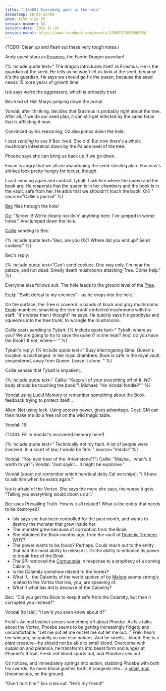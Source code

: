 ```yaml
---
title: "[12e09] Everybody goes in the hole"
datestamp: 50-05-25/09
when: AC50 Rixa 25
session-number: 54
session-date: 2022-11-19
session-event: https://www.facebook.com/events/1150757385650969/
---
```


(TODO: Clean up and flesh out these very rough notes.)

Andy guest stars as [Erasmus](..dossiers/erasmus), the Faerie Dragon guardian!

{% include quote text="
The dragon introduces itself as Erasmus. He is the guardian of the seed. He tells us he won't let us look at the seed, because it's the guardian. He says we should go fix the queen, because the seed needs 15 more years of growth time.

Isis says we're the aggressors, which is probably true!

Bec kind of Hail Marys jumping down the portal.

Vondal, after thinking, decides that Erasmus is probably right about the tree. After all, if we do our seed plan, it can still get infected by the same force that is afflicting it now.

Convinced by his reasoning, Oz also jumps down the hole.

I cast *sending* to see if Bec lived. She did! But now there's a whole mushroom infestation down by the Palace level of the tree.

Phoebe says she can bring us back up if we go down. 

Eixam is angry that we all are abandoning the seed-stealing plan. Erasmus's shrikes look pretty hungry for locust, though.

I cast sending again and contact Tybalt. I ask him where the queen and the book are. He responds that the queen is in her chambers and the book is in the vault, safe from her. He adds that we shouldn't touch the book. OK!
" source="Callie's journal" %}

[Bec](../dossiers/bec) flies through the hole!

[Oz](../dossiers/oz): "Screw it! We're clearly not doin' anything here. I've jumped in worse holes." And jumped down the hole.

[Callie](../dossiers/callie) sending to Bec:

{% include quote text="Bec, are you OK? Where did you end up? Send cookies." %}

Bec's reply:

{% include quote text="Can't send cookies. One way only. I'm near the palace, and not dead. Smelly death mushrooms attacking Tree. Come help." %}

Everyone else follows suit. The hole leads to the ground level of the [Tree](../relics/yggdrasil).

[Freki](../dossiers/freki): "Swift defeat to my enemies"&mdash;as he drops into the hole.

On the surface, the Tree is covered in bands of black and gray mushrooms. [Enoki](../dossiers/enoki) mumbles, smacking the tree trunk's infected mushrooms with his staff. "It's worse than I thought" he says. He quickly says his goodbyes and squeezes into the tree trunk, to wrangle the mushrooms.

Callie casts *sending* to Tybalt:
{% include quote text="
Tybalt, where as you? We are going to try to save the queen? Is she near? And, do you have the Book? If not, where&mdash;
" %}

Tybalt's reply:
{% include quote text="
Busy interrogating Sima. Queen's location is unchanged: in her royal chambers. Book is safe in the royal vault, sequestered, away from Queen. Leave it alone.
" %}

Callie senses that Tybalt is impatient.

{% include quote text='
Callie: "Keep all of your everything off of it. *NO*-body should be touching the book."\\
Michael: "No Vondal fondle?"
' %}

[Vondal](../dossiers/vondal) using Lucid Memory to remember something about the Book feedback trying to protect itself...

Allen: Not using luck. Using sorcery power, gives advantage. Cost: GM can then make me do a free roll on the wild magic table.

Vondal: 18.

(TODO: Fill in Vondal's recovered memory here!)

{% include quote text="
Technically not my fault. A lot of people were involved. In a court of law, I would be fine.
" source="Vondal" %}

Vondal: "You ever hear of the 'Arkenstone'?"\\
Callie: "Maybe... what's it worth to ya?"\\
Vondal: "Just sayin'... it might be explosive."

Vondal [about not remember which heretical deity Cal worships]: "I'll have to ask him when he exists again."

Isis is afraid of the Vortex. She says the more she says, the worse it gets. "Telling you everything would doom us all."

Bec uses Prevailing Truth. How is it all related? What is the entity that needs to be destroyed?

- Isis says she has been controlled for the past month, and wants to destroy the monster that grew inside her.
- The monster grew because of corruption from the Book.
- She obtained the Book months ago, from the vault of [Dominic Tremere](../dossiers/dominic-tremere). WHY?
- The power wants to be found? Perhaps. Could reach out to the entity that had the most ability to release it. Or the ability to enhance its power to break free of the Book.
- The SPI removed the [Cornucopia](../relics/cornucopia) in response to a prophecy of a coming Calamity.
- Is the Calamity somehow related to the Vortex?
- What if... the Calamity of the world spoken of by [Melora](../dossiers/melora) seems strongly related to the Vortex that Isis, you, are speaking of.
- What if what Isis did is because of the Calamity?

Bec: "Did you get the Book to keep it safe from the Calamity, but then it corrupted you instead?"

Vondal [to Isis]: "How'd you even know about it?"

Freki's Animal Instinct senses something off about Phoebe. As Isis talks about the Vortex, Phoebe seems to be getting increasingly fidgety and uncomfortable. "Let me out let me out let me out let me out..." Freki hears her whisper, so quietly no one else notices. And he smells... blood. She is a plant creature&mdash;he should not be able to smell blood. Overcome with suspicion and paranoia, he transforms into beast form and lunges at Phoebe's throat. Fresh red blood spurts out, and Phoebe cries out.

Oz notices, and immediately springs into action, stabbing Phoebe with both his swords. As more blood gushes forth, it congeals into... a [small man](../dossiers/peregrine-shackleton). Unconscious, on the ground.

"Don't hurt him!" Isis cries out. "He's my friend!"
